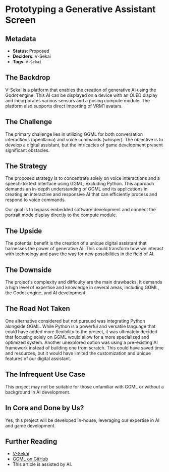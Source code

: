 # Prototyping a Generative Assistant Screen

## Metadata

- **Status**: Proposed
- **Deciders**: V-Sekai
- **Tags**: `V-Sekai`

## The Backdrop

V-Sekai is a platform that enables the creation of generative AI using the Godot engine. This AI can be displayed on a device with an OLED display and incorporates various sensors and a posing compute module. The platform also supports direct importing of VRM1 avatars.

## The Challenge

The primary challenge lies in utilizing GGML for both conversation interactions (openllama) and voice commands (whisper). The objective is to develop a digital assistant, but the intricacies of game development present significant obstacles.

## The Strategy

The proposed strategy is to concentrate solely on voice interactions and a speech-to-text interface using GGML, excluding Python. This approach demands an in-depth understanding of GGML and its applications in creating an interactive and responsive AI that can efficiently process and respond to voice commands.

Our goal is to bypass embedded software development and connect the portrait mode display directly to the compute module.

## The Upside

The potential benefit is the creation of a unique digital assistant that harnesses the power of generative AI. This could transform how we interact with technology and pave the way for new possibilities in the field of AI.

## The Downside

The project's complexity and difficulty are the main drawbacks. It demands a high level of expertise and knowledge in several areas, including GGML, the Godot engine, and AI development.

## The Road Not Taken

One alternative considered but not pursued was integrating Python alongside GGML. While Python is a powerful and versatile language that could have added more flexibility to the project, it was ultimately decided that focusing solely on GGML would allow for a more specialized and optimized system. Another unexplored option was using a pre-existing AI framework instead of building one from scratch. This could have saved time and resources, but it would have limited the customization and unique features of our digital assistant.

## The Infrequent Use Case

This project may not be suitable for those unfamiliar with GGML or without a background in AI development.

## In Core and Done by Us?

Yes, this project will be developed in-house, leveraging our expertise in AI and game development.

## Further Reading

- [V-Sekai](https://v-sekai.org/)
- [GGML on GitHub](https://github.com/ggerganov/ggml)
- This article is assisted by AI.
